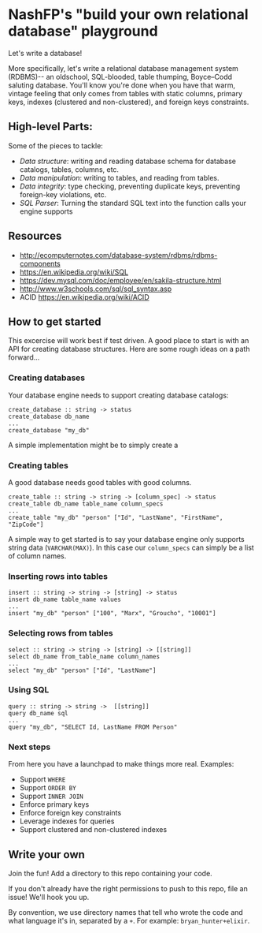 # NashFP's "build your own relational database" playground
Let's write a database! 

More specifically, let's write a relational database management system (RDBMS)-- an oldschool, SQL-blooded, table thumping, Boyce–Codd saluting database. You'll know you're done when you have that warm, vintage feeling that only comes from tables with static columns, primary keys, indexes (clustered and non-clustered), and foreign keys constraints. 

## High-level Parts:

Some of the pieces to tackle:
* *Data structure*: writing and reading database schema for database catalogs, tables, columns, etc.
* *Data manipulation*: writing to tables, and reading from tables.
* *Data integrity*: type checking, preventing duplicate keys, preventing foreign-key violations, etc.
* *SQL Parser*: Turning the standard SQL text into the function calls your engine supports

## Resources
* http://ecomputernotes.com/database-system/rdbms/rdbms-components
* https://en.wikipedia.org/wiki/SQL
* https://dev.mysql.com/doc/employee/en/sakila-structure.html
* http://www.w3schools.com/sql/sql_syntax.asp
* ACID https://en.wikipedia.org/wiki/ACID

## How to get started

This excercise will work best if test driven. A good place to start is with an API for creating database structures. Here are some rough ideas on a path forward...

### Creating databases
Your database engine needs to support creating database catalogs:
```
create_database :: string -> status
create_database db_name
...
create_database "my_db"
```
A simple implementation might be to simply create a 

### Creating tables
A good database needs good tables with good columns. 

```
create_table :: string -> string -> [column_spec] -> status
create_table db_name table_name column_specs
...
create_table "my_db" "person" ["Id", "LastName", "FirstName", "ZipCode"]
```

A simple way to get started is to say your database engine only supports string data (`VARCHAR(MAX)`). In this case our `column_specs` can simply be a list of column names.

### Inserting rows into tables

```
insert :: string -> string -> [string] -> status
insert db_name table_name values
...
insert "my_db" "person" ["100", "Marx", "Groucho", "10001"]
```

### Selecting rows from tables
```
select :: string -> string -> [string] -> [[string]]
select db_name from_table_name column_names
...
select "my_db" "person" ["Id", "LastName"]
```

### Using SQL
```
query :: string -> string ->  [[string]]
query db_name sql
...
query "my_db", "SELECT Id, LastName FROM Person"
```

### Next steps
From here you have a launchpad to make things more real. Examples:
* Support `WHERE` 
* Support `ORDER BY`
* Support `INNER JOIN`
* Enforce primary keys
* Enforce foreign key constraints
* Leverage indexes for queries
* Support clustered and non-clustered indexes

## Write your own

Join the fun! Add a directory to this repo containing your code.

If you don't already have the right permissions to push to this repo, file an issue! We'll hook you up.

By convention, we use directory names that tell who wrote the code and what language it's in, separated by a `+`. For example: `bryan_hunter+elixir`.
